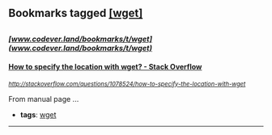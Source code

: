 ## Bookmarks tagged [[wget]](https://www.codever.land/search?q=[wget])

_<sup><sup>[www.codever.land/bookmarks/t/wget](www.codever.land/bookmarks/t/wget)</sup></sup>_
---
#### [How to specify the location with wget? - Stack Overflow](http://stackoverflow.com/questions/1078524/how-to-specify-the-location-with-wget)
_<sup>http://stackoverflow.com/questions/1078524/how-to-specify-the-location-with-wget</sup>_

From manual page
...
* **tags**: [wget](../tagged/wget.md)
---
